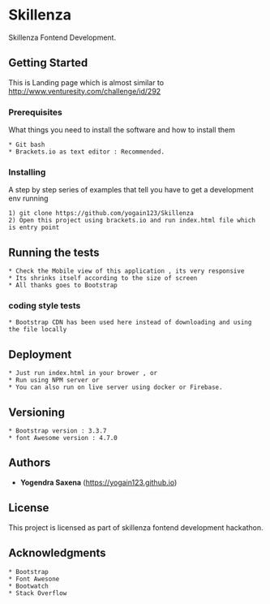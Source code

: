 # Skillenza

Skillenza Fontend Development.

## Getting Started

This is Landing page which is almost similar to http://www.venturesity.com/challenge/id/292

### Prerequisites

What things you need to install the software and how to install them

```
* Git bash
* Brackets.io as text editor : Recommended.

```

### Installing

A step by step series of examples that tell you have to get a development env running

```
1) git clone https://github.com/yogain123/Skillenza
2) Open this project using brackets.io and run index.html file which is entry point
```


## Running the tests
```
* Check the Mobile view of this application , its very responsive
* Its shrinks itself according to the size of screen
* All thanks goes to Bootstrap
```



### coding style tests

```
* Bootstrap CDN has been used here instead of downloading and using the file locally
```

## Deployment

```
* Just run index.html in your brower , or
* Run using NPM server or
* You can also run on live server using docker or Firebase.
```


## Versioning

```
* Bootstrap version : 3.3.7
* font Awesome version : 4.7.0
```

## Authors

* **Yogendra Saxena** (https://yogain123.github.io)

## License

This project is licensed as part of skillenza fontend development hackathon.

## Acknowledgments

```
* Bootstrap
* Font Awesone
* Bootwatch
* Stack Overflow
```
